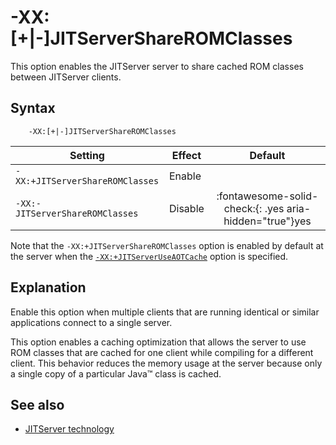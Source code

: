 <!--
* Copyright (c) 2017, 2022 IBM Corp. and others
*
* This program and the accompanying materials are made
* available under the terms of the Eclipse Public License 2.0
* which accompanies this distribution and is available at
* https://www.eclipse.org/legal/epl-2.0/ or the Apache
* License, Version 2.0 which accompanies this distribution and
* is available at https://www.apache.org/licenses/LICENSE-2.0.
*
* This Source Code may also be made available under the
* following Secondary Licenses when the conditions for such
* availability set forth in the Eclipse Public License, v. 2.0
* are satisfied: GNU General Public License, version 2 with
* the GNU Classpath Exception [1] and GNU General Public
* License, version 2 with the OpenJDK Assembly Exception [2].
*
* [1] https://www.gnu.org/software/classpath/license.html
* [2] http://openjdk.java.net/legal/assembly-exception.html
*
* SPDX-License-Identifier: EPL-2.0 OR Apache-2.0 OR GPL-2.0 WITH
* Classpath-exception-2.0 OR LicenseRef-GPL-2.0 WITH Assembly-exception
-->

# -XX:\[+|-\]JITServerShareROMClasses

This option enables the JITServer server to share cached ROM classes between JITServer clients.

## Syntax

        -XX:[+|-]JITServerShareROMClasses

| Setting                 | Effect | Default                                                                            |
|-------------------------|--------|:----------------------------------------------------------------------------------:|
|`-XX:+JITServerShareROMClasses`           | Enable |                                                                                    |
|`-XX:-JITServerShareROMClasses`           | Disable| :fontawesome-solid-check:{: .yes aria-hidden="true"}<span class="sr-only">yes</span> |

Note that the `-XX:+JITServerShareROMClasses` option is enabled by default at the server when the [`-XX:+JITServerUseAOTCache`](xxjitserveruseaotcache.md) option is specified.

## Explanation

Enable this option when multiple clients that are running identical or similar applications connect to a single server.

This option enables a caching optimization that allows the server to use ROM classes that are cached for one client while compiling for a different client. This behavior reduces the memory usage at the server because only a single copy of a particular Java&trade; class is cached.

## See also

- [JITServer technology](jitserver.md)

<!-- ==== END OF TOPIC ==== xxjitservershareromclasses.md ==== -->
